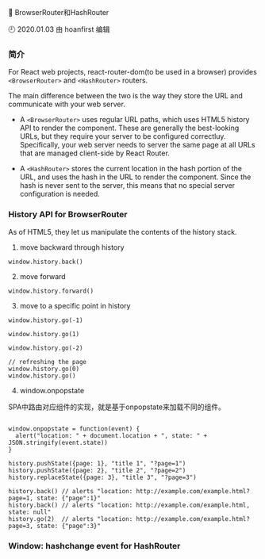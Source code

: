 🐾 BrowserRouter和HashRouter

🕘 2020.01.03 由 hoanfirst 编辑

### 简介

For React web projects, react-router-dom(to be used in a browser) provides `<BrowserRouter>` and `<HashRouter>` routers.

The main difference between the two is the way they store the 
URL and communicate with your web server.

- A `<BrowserRouter>` uses regular URL paths, which uses HTML5 history API to render the component. These are generally the best-looking URLs, but they require your server to be configured correctluy. Specifically, your web server needs to server the same page at all URLs that are managed client-side by React Router.

- A `<HashRouter>` stores the current location in the hash portion of the URL, and uses the hash in the URL to render the component. Since the hash is never sent to the server, this means that no special server configuration is needed.

### History API for BrowserRouter

As of HTML5, they let us manipulate the contents of the history stack.

1. move backward through history

```
window.history.back()
```

2. move forward

```
window.history.forward()
```

3. move to a specific point in history

```
window.history.go(-1)

window.history.go(1)

window.history.go(-2)

// refreshing the page
window.history.go(0)
window.history.go()

```

4. window.onpopstate

SPA中路由对应组件的实现，就是基于onpopstate来加载不同的组件。

```

window.onpopstate = function(event) {
  alert("location: " + document.location + ", state: " + JSON.stringify(event.state))
}

history.pushState({page: 1}, "title 1", "?page=1")
history.pushState({page: 2}, "title 2", "?page=2")
history.replaceState({page: 3}, "title 3", "?page=3")

history.back() // alerts "location: http://example.com/example.html?page=1, state: {"page":1}"
history.back() // alerts "location: http://example.com/example.html, state: null"
history.go(2)  // alerts "location: http://example.com/example.html?page=3, state: {"page":3}"

```

### Window: hashchange event for HashRouter





